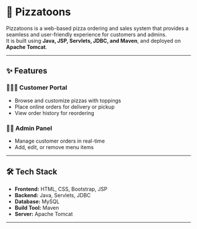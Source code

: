 # 🍕 Pizzatoons  

Pizzatoons is a web-based pizza ordering and sales system that provides a seamless and user-friendly experience for customers and admins.  
It is built using **Java, JSP, Servlets, JDBC, and Maven**, and deployed on **Apache Tomcat**.  

---

## ✨ Features  

### 👨‍👩‍👧 Customer Portal  
- Browse and customize pizzas with toppings  
- Place online orders for delivery or pickup  
- View order history for reordering  

### 👨‍💼 Admin Panel  
- Manage customer orders in real-time  
- Add, edit, or remove menu items  

---

## 🛠️ Tech Stack  
- **Frontend:** HTML, CSS, Bootstrap, JSP  
- **Backend:** Java, Servlets, JDBC  
- **Database:** MySQL  
- **Build Tool:** Maven  
- **Server:** Apache Tomcat  

---
